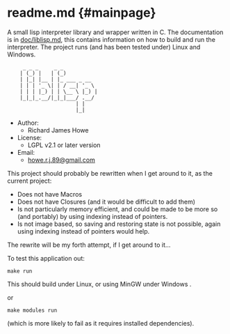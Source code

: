 readme.md {#mainpage}
=========

A small lisp interpreter library and wrapper written in C. The documentation 
is in [doc/liblisp.md][], this contains information on how to build and run the
interpreter. The project runs (and has been tested under) Linux and Windows.


         _ _ _     _ _           
        | (_) |   | (_)          
        | |_| |__ | |_ ___ _ __  
        | | | '_ \| | / __| '_ \ 
        | | | |_) | | \__ \ |_) |
        |_|_|_.__/|_|_|___/ .__/ 
                          | |    
                          |_|    


* Author:
  - Richard James Howe
* License:
  - LGPL v2.1 or later version
* Email:
  - <howe.r.j.89@gmail.com>

This project should probably be rewritten when I get around to it, as the
current project:

* Does not have Macros
* Does not have Closures (and it would be difficult to add them)
* Is not particularly memory efficient, and could be made to be more
so (and portably) by using indexing instead of pointers.
* Is not image based, so saving and restoring state is not possible,
again using indexing instead of pointers would help.

The rewrite will be my forth attempt, if I get around to it...

To test this application out:

	make run

This should build under Linux, or using MinGW under Windows .

or

	make modules run

(which is more likely to fail as it requires installed dependencies).

[doc/liblisp.md]: doc/liblisp.md
[introduction]: https://wiki.debian.org/IntroDebianPackaging
